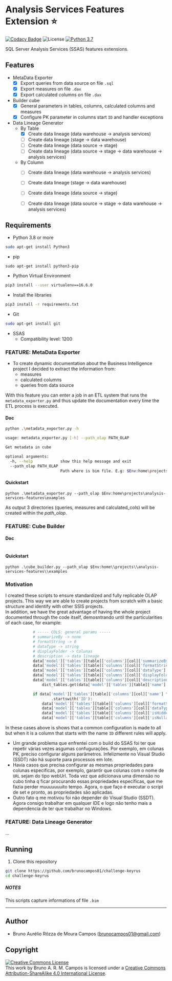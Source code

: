 # Analysis Services Features Extension :star:
[![Codacy Badge](https://api.codacy.com/project/badge/Grade/210d4a617a3d4411bab1d3618cafca89)](https://app.codacy.com/app/brunocampos01/becoming-a-python-expert?utm_source=github.com&utm_medium=referral&utm_content=brunocampos01/becoming-a-python-expert&utm_campaign=Badge_Grade_Dashboard)
![License](https://img.shields.io/badge/Code%20License-MIT-blue.svg)
[![Python 3.7](https://img.shields.io/badge/python-3.7-yellow.svg)](https://www.python.org/downloads/release/python-371/)

SQL Server Analysis Services (SSAS) features extensions.

## Features
- MetaData Exporter
  - [x] Export queries from data source on  file `.sql`
  - [x] Export measures on file `.dax`
  - [x] Export calculated columns on file `.dax`
- Builder cube
   - [x] General parameters in tables, columns, calculated columns and measures
   - [x] Configure PK parameter in columns start `ID` and handler exceptions 
- Data Lineage Generator
  - By Table
    - [x] Create data lineage (data warehouse -> analysis services)
    - [ ] Create data lineage (stage -> data warehouse)
    - [ ] Create data lineage (data source -> stage)
    - [ ] Create data lineage (data source -> stage -> data warehouse -> analysis services)
  - By Column
    - [ ] Create data lineage (data warehouse -> analysis services)
    - [ ] Create data lineage (stage -> data warehouse)
    - [ ] Create data lineage (data source -> stage)
    - [ ] Create data lineage (data source -> stage -> data warehouse -> analysis services)



## Requirements
- Python 3.8 or more<br/>
```sh
sudo apt-get install Python3
```

- pip
```
sudo apt-get install python3-pip
```

- Python Virtual Environment
```sh
pip3 install --user virtualenv==16.6.0
```

- Install the libraries
```sh
pip3 install -r requirements.txt
```

- Git
```sh
sudo apt-get install git
```

- SSAS
  - Compatibility level: 1200


### FEATURE: MetaData Exporter
- To create dynamic documentation about the Business Intelligence project I decided to extract the information from:
  - measures
  - calculated columns
  - queries from data source

With this feature you can enter a job in an ETL system that runs the `metadata_exporter.py` and thus update the documentation every time the ETL process is executed.

#### Doc
```bash
python .\metadata_exporter.py -h

usage: metadata_exporter.py [-h] --path_olap PATH_OLAP

Get metadata in cube

optional arguments:
  -h, --help            show this help message and exit
  --path_olap PATH_OLAP
                        Path where is bim file. E.g: $Env:home\projects\analysis-services-features\examples
```

#### Quickstart
```
python .\metadata_exporter.py --path_olap $Env:home\projects\analysis-services-features\examples
```
As output 3 directories (queries, measures and calculated_cols) will be created within the *path_olap*.


### FEATURE: Cube Builder

#### Doc
```bash

```

#### Quickstart
```
python .\cube_builder.py --path_olap $Env:home\\projects\\analysis-services-features\\examples
```


### Motivation
I created these scripts to ensure standardized and fully replicable OLAP projects. This way we are able to create projects from scratch with a basic structure and identify with other SSIS projects.
<br/>
In addition, we have the great advantage of having the whole project documented through the code itself, demosntrando until the particularities of each case, for example:

```python
            # ----- COLS: general params -----
            # summarizeBy -> none
            # formatString -> 0
            # dataType -> string
            # displayFolder -> Colunas
            # description -> data lineage
            data['model']['tables'][table]['columns'][col]['summarizeBy'] = 'none'
            data['model']['tables'][table]['columns'][col]['formatString'] = "0"
            data['model']['tables'][table]['columns'][col]['dataType'] = 'string'
            data['model']['tables'][table]['columns'][col]['displayFolder'] = 'Colunas'
            data['model']['tables'][table]['columns'][col]['description'] = \
                dict_tables.get(data['model']['tables'][table]['name'].lower())

            if data['model']['tables'][table]['columns'][col]['name'] \
                    .startswith('ID'):
                data['model']['tables'][table]['columns'][col]['formatString'] = '#,0'
                data['model']['tables'][table]['columns'][col]['dataType'] = 'int64'
                data['model']['tables'][table]['columns'][col]['isHidden'] = 'true'
                data['model']['tables'][table]['columns'][col]['isNullable'] = 'fals
```
In these cases above is shows that a common configuration is made to all but when it is a column that starts with the name `ID` different rules will apply.

- Um grande problema que enfrentei com o build do SSAS foi ter que repetir várias vezes asgumas confugurações. Por exemplo, em colunas PK, preciso configurar alguns parâmetros. Infelizmente no Visual Studio (SSDT) não há suporte para processos em lote.
- Havia casos que precisa configurar as mesmas propriedades para colunas especificas, por exemplo, garantir que colunas com o nome de `URL` sejam do tipo webUrl. Toda vez que adicionava uma dimensão no cubo tinha q ficar procurando essas propriedades específicas, que me fazia perder muuuuuuuito tempo. Agora, o que faço é executar o script de set e pronto, as propriedades são aplicadas.
- Outro fato q me motivou foi não depender do Visual Studio (SSDT). Agora consigo trabalhar em qualquer IDE e logo não tenho mais a dependencia de ter que trabalhar no Windows.



### FEATURE: Data Lineage Generator
...


## Running
1. Clone this repository
```sh
git clone https://github.com/brunocampos01/challenge-keyrus
cd challenge-keyrus
```

##### NOTES
This scripts capture informations of file `.bim`


---

## Author
- Bruno Aurélio Rôzza de Moura Campos (brunocampos01@gmail.com)

## Copyright
<a rel="license" href="http://creativecommons.org/licenses/by-sa/4.0/"><img alt="Creative Commons License" style="border-width:0" src="https://i.creativecommons.org/l/by-sa/4.0/88x31.png" /></a><br />This work by <span xmlns:cc="http://creativecommons.org/ns#" property="cc:attributionName">Bruno A. R. M. Campos</span> is licensed under a <a rel="license" href="http://creativecommons.org/licenses/by-sa/4.0/">Creative Commons Attribution-ShareAlike 4.0 International License</a>.
